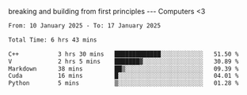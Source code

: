 breaking and building from first principles --- Computers <3

<!--START_SECTION:waka-->

```txt
From: 10 January 2025 - To: 17 January 2025

Total Time: 6 hrs 43 mins

C++           3 hrs 30 mins   █████████████░░░░░░░░░░░░   51.50 %
V             2 hrs 5 mins    ███████▓░░░░░░░░░░░░░░░░░   30.89 %
Markdown      38 mins         ██▒░░░░░░░░░░░░░░░░░░░░░░   09.39 %
Cuda          16 mins         █░░░░░░░░░░░░░░░░░░░░░░░░   04.01 %
Python        5 mins          ▒░░░░░░░░░░░░░░░░░░░░░░░░   01.28 %
```

<!--END_SECTION:waka-->
